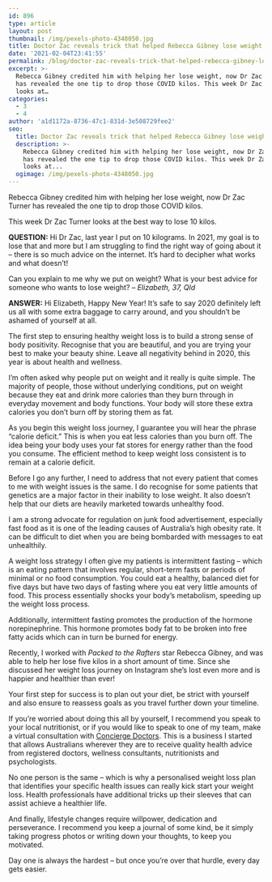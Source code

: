```yaml
---
id: 896
type: article
layout: post
thumbnail: /img/pexels-photo-4348050.jpg
title: Doctor Zac reveals trick that helped Rebecca Gibney lose weight
date: '2021-02-04T23:41:55'
permalink: /blog/doctor-zac-reveals-trick-that-helped-rebecca-gibney-lose-weight/
excerpt: >-
  Rebecca Gibney credited him with helping her lose weight, now Dr Zac Turner
  has revealed the one tip to drop those COVID kilos. This week Dr Zac Turner
  looks at…
categories:
  - 3
  - 4
author: 'a1d1172a-8736-47c1-831d-3e508729fee2'
seo:
  title: Doctor Zac reveals trick that helped Rebecca Gibney lose weight - Doctor Zac
  description: >-
    Rebecca Gibney credited him with helping her lose weight, now Dr Zac Turner
    has revealed the one tip to drop those COVID kilos. This week Dr Zac Turner
    looks at...
  ogimage: /img/pexels-photo-4348050.jpg
---
```


Rebecca Gibney credited him with helping her lose weight, now Dr Zac Turner has revealed the one tip to drop those COVID kilos.

This week Dr Zac Turner looks at the best way to lose 10 kilos.

**QUESTION:** Hi Dr Zac, last year I put on 10 kilograms. In 2021, my goal is to lose that and more but I am struggling to find the right way of going about it – there is so much advice on the internet. It’s hard to decipher what works and what doesn’t!

Can you explain to me why we put on weight? What is your best advice for someone who wants to lose weight? – _Elizabeth, 37, Qld_

**ANSWER:** Hi Elizabeth, Happy New Year! It’s safe to say 2020 definitely left us all with some extra baggage to carry around, and you shouldn’t be ashamed of yourself at all.

The first step to ensuring healthy weight loss is to build a strong sense of body positivity. Recognise that you are beautiful, and you are trying your best to make your beauty shine. Leave all negativity behind in 2020, this year is about health and wellness.

I’m often asked why people put on weight and it really is quite simple. The majority of people, those without underlying conditions, put on weight because they eat and drink more calories than they burn through in everyday movement and body functions. Your body will store these extra calories you don’t burn off by storing them as fat.

As you begin this weight loss journey, I guarantee you will hear the phrase “calorie deficit.” This is when you eat less calories than you burn off. The idea being your body uses your fat stores for energy rather than the food you consume. The efficient method to keep weight loss consistent is to remain at a calorie deficit.

Before I go any further, I need to address that not every patient that comes to me with weight issues is the same. I do recognise for some patients that genetics are a major factor in their inability to lose weight. It also doesn’t help that our diets are heavily marketed towards unhealthy food.

I am a strong advocate for regulation on junk food advertisement, especially fast food as it is one of the leading causes of Australia’s high obesity rate. It can be difficult to diet when you are being bombarded with messages to eat unhealthily.

A weight loss strategy I often give my patients is intermittent fasting – which is an eating pattern that involves regular, short-term fasts or periods of minimal or no food consumption. You could eat a healthy, balanced diet for five days but have two days of fasting where you eat very little amounts of food. This process essentially shocks your body’s metabolism, speeding up the weight loss process.

Additionally, intermittent fasting promotes the production of the hormone norepinephrine. This hormone promotes body fat to be broken into free fatty acids which can in turn be burned for energy.

Recently, I worked with _Packed to the Rafters_ star Rebecca Gibney, and was able to help her lose five kilos in a short amount of time. Since she discussed her weight loss journey on Instagram she’s lost even more and is happier and healthier than ever!

Your first step for success is to plan out your diet, be strict with yourself and also ensure to reassess goals as you travel further down your timeline.

If you’re worried about doing this all by yourself, I recommend you speak to your local nutritionist, or if you would like to speak to one of my team, make a virtual consultation with [Concierge Doctors](https://conciergedoctors.com.au/wellness-concierge-guide/weight-loss-calculator/). This is a business I started that allows Australians wherever they are to receive quality health advice from registered doctors, wellness consultants, nutritionists and psychologists.

No one person is the same – which is why a personalised weight loss plan that identifies your specific health issues can really kick start your weight loss. Health professionals have additional tricks up their sleeves that can assist achieve a healthier life.

And finally, lifestyle changes require willpower, dedication and perseverance. I recommend you keep a journal of some kind, be it simply taking progress photos or writing down your thoughts, to keep you motivated.

Day one is always the hardest – but once you’re over that hurdle, every day gets easier.
